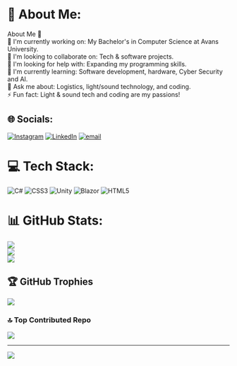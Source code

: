 # 💫 About Me:
About Me 🚀<br>🔭 I'm currently working on: My Bachelor's in Computer Science at Avans University.<br>👯 I'm looking to collaborate on: Tech & software projects.<br>🤝 I'm looking for help with: Expanding my programming skills.<br>🌱 I'm currently learning: Software development, hardware, Cyber Security and AI.<br>💬 Ask me about: Logistics, light/sound technology, and coding.<br>⚡ Fun fact: Light & sound tech and coding are my passions!


## 🌐 Socials:
[![Instagram](https://img.shields.io/badge/Instagram-%23E4405F.svg?logo=Instagram&logoColor=white)](https://instagram.com/raf.076) [![LinkedIn](https://img.shields.io/badge/LinkedIn-%230077B5.svg?logo=linkedin&logoColor=white)](https://linkedin.com/in/rafvanhooijdonk) [![email](https://img.shields.io/badge/Email-D14836?logo=gmail&logoColor=white)](mailto:raf.van.hooijdonk@gmail.com) 

# 💻 Tech Stack:
![C#](https://img.shields.io/badge/c%23-%23239120.svg?style=for-the-badge&logo=csharp&logoColor=white) ![CSS3](https://img.shields.io/badge/css3-%231572B6.svg?style=for-the-badge&logo=css3&logoColor=white) ![Unity](https://img.shields.io/badge/unity-%23000000.svg?style=for-the-badge&logo=unity&logoColor=white) ![Blazor](https://img.shields.io/badge/blazor-%235C2D91.svg?style=for-the-badge&logo=blazor&logoColor=white) ![HTML5](https://img.shields.io/badge/html5-%23E34F26.svg?style=for-the-badge&logo=html5&logoColor=white)
# 📊 GitHub Stats:
![](https://github-readme-stats.vercel.app/api?username=RafvanHooijdonk&theme=dark&hide_border=false&include_all_commits=false&count_private=false)<br/>
![](https://github-readme-streak-stats.herokuapp.com/?user=RafvanHooijdonk&theme=dark&hide_border=false)<br/>
![](https://github-readme-stats.vercel.app/api/top-langs/?username=RafvanHooijdonk&theme=dark&hide_border=false&include_all_commits=false&count_private=false&layout=compact)

## 🏆 GitHub Trophies
![](https://github-profile-trophy.vercel.app/?username=RafvanHooijdonk&theme=tokyonight&no-frame=false&no-bg=false&margin-w=4)

### 🔝 Top Contributed Repo
![](https://github-contributor-stats.vercel.app/api?username=RafvanHooijdonk&limit=5&theme=tokyonight&combine_all_yearly_contributions=true)

---
[![](https://visitcount.itsvg.in/api?id=RafvanHooijdonk&icon=0&color=1)](https://visitcount.itsvg.in)

<!-- Proudly created with GPRM ( https://gprm.itsvg.in ) -->
